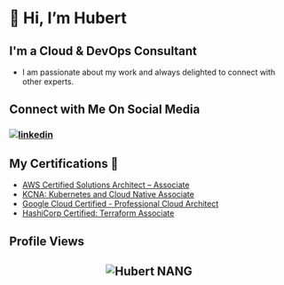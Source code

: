 # 👋 Hi, I’m Hubert

## **I'm a Cloud & DevOps Consultant**
- I am passionate about my work and always delighted to connect with other experts.

## **Connect with Me On Social Media** 

<h3 align="left">
<a href="https://www.linkedin.com/in/hubert-aim%C3%A9-nang-0655ba172/"><img src="https://img.icons8.com/color/96/000000/linkedin.png" alt="linkedin"/></a>

<br>


##  **My Certifications 🏅**
- [AWS Certified Solutions Architect – Associate](https://www.credly.com/badges/4e2c7ac6-ad97-4c4a-ac59-32ad05af3b5d)
- [KCNA: Kubernetes and Cloud Native Associate](https://www.credly.com/badges/7681befd-8dd8-4546-85cc-e4ad45f61dcc)
- [Google Cloud Certified - Professional Cloud Architect](https://www.credential.net/60150652-28b0-4fbb-a7b6-a897c51eb1ea)
- [HashiCorp Certified: Terraform Associate](https://www.credly.com/badges/a3eab8c0-bd0e-4960-bcd8-a82ae98c502b)

## Profile Views

<h2 align="center"> <img src="https://komarev.com/ghpvc/?username=uber94" alt="Hubert NANG" /> <h2>


<!---
uber94/uber94 is a ✨ special ✨ repository because its `README.md` (this file) appears on your GitHub profile.
You can click the Preview link to take a look at your changes.
--->
